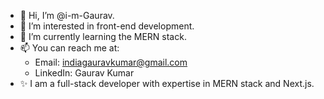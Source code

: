- 👋 Hi, I’m @i-m-Gaurav. 
- 👀 I’m interested in front-end development.
- 🌱 I’m currently learning the MERN stack.
- 📫 You can reach me at:
  - Email: indiagauravkumar@gmail.com
  - LinkedIn: Gaurav Kumar
- ✨ I am a full-stack developer with expertise in MERN stack and Next.js.
